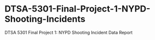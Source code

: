 # DTSA-5301-Final-Project-1-NYPD-Shooting-Incidents
DTSA 5301 Final Project 1: NYPD Shooting Incident Data Report
